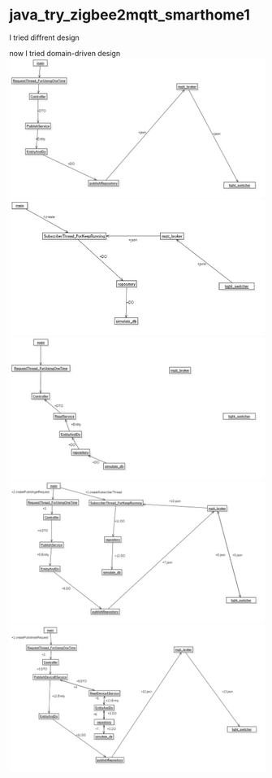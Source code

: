 # java_try_zigbee2mqtt_smarthome1

I tried diffrent design

now I tried domain-driven design
![image](https://github.com/KeithLaiKB/java_try_zigbee2mqtt_smarthome1/blob/main/doc/ddd_doc/Model_sendMessage_Main_0.jpg)
![image](https://github.com/KeithLaiKB/java_try_zigbee2mqtt_smarthome1/blob/main/doc/ddd_doc/Model_subscribeMessage_Main_2.jpg)
![image](https://github.com/KeithLaiKB/java_try_zigbee2mqtt_smarthome1/blob/main/doc/ddd_doc/Model_readMessage_Main_3.jpg)
![image](https://github.com/KeithLaiKB/java_try_zigbee2mqtt_smarthome1/blob/main/doc/ddd_doc/Model_publishget_and_subscribe_ObjectDiagram1_4.jpg)
![image](https://github.com/KeithLaiKB/java_try_zigbee2mqtt_smarthome1/blob/main/doc/ddd_doc/Model_readAndPublish_ObjectDiagram1_5.jpg)
